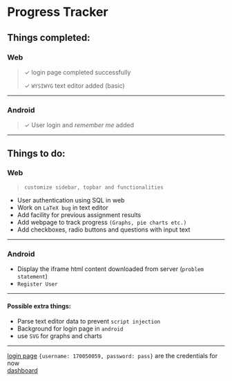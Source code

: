 # Progress Tracker

## Things completed:
### Web
> &#10003; login page completed successfully
> 
> &#10003; `WYSIWYG` text editor added (basic)

***
### Android
> &#10003; User login and *remember me* added

***
## Things to do:

### Web

> `customize sidebar, topbar and functionalities`
* User authentication using SQL in web
* Work on `LaTeX bug` in text editor
* Add facility for previous assignment results
* Add webpage to track progress `(Graphs, pie charts etc.)`
* Add checkboxes, radio buttons and questions with input text

***
### Android

* Display the iframe html content downloaded from server (`problem statement`)
* `Register User`
***

#### Possible extra things:
* Parse text editor data to prevent `script injection`
* Background for login page in `android`
* use `SVG` for graphs and charts

***


[login page](https://www.cse.iitb.ac.in/~sauravyad/progress_tracker/login.php) ``{username: 170050059, password: pass}`` are the credentials for now  
[dashboard](https://www.cse.iitb.ac.in/~sauravyad/progress_tracker/dashboard.php)
